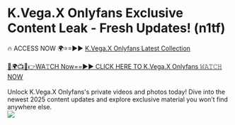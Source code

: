 # K.Vega.X Onlyfans Exclusive Content Leak - Fresh Updates! (n1tf)

🔥 ACCESS NOW 🌍==►► <a href="https://tinyurl.com/kvy9nzfs" rel="nofollow">K.Vega.X Onlyfans Latest Collection</a>
<br><br>
[🔴🌍📺📱👉WA𝚃CH Now==►► CLICK HERE TO K.Vega.X Onlyfans 𝚆𝙰𝚃𝙲𝙷 NOW](https://tinyurl.com/kvy9nzfs)
<br><br>
Unlock K.Vega.X Onlyfans's private videos and photos today! Dive into the newest 2025 content updates and explore exclusive material you won’t find anywhere else.
<br>
<a href="https://tinyurl.com/kvy9nzfs" rel="nofollow" data-target="animated-image.originalLink"><img src="https://camo.githubusercontent.com/8a4f000d20f83aca3bf7ec5f350d767afa0574a8a352519fd8cfa583a6f93a33/68747470733a2f2f692e696d6775722e636f6d2f644a486b345a712e676966" data-canonical-src="https://i.imgur.com/dJHk4Zq.gif" style="max-width: 100%; display: inline-block;" data-target="animated-image.originalImage"></a>
<br>

